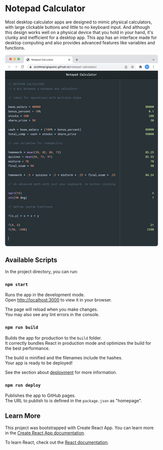# Notepad Calculator

Most desktop calculator apps are designed to mimic physical calculators, with large clickable buttons and little to no keyboard input. And although this design works well on a physical device that you hold in your hand, it's clunky and inefficient for a desktop app. This app has an interface made for desktop computing and also provides advanced features like variables and functions.

![demo](/screenshots/demo.png)

## Available Scripts

In the project directory, you can run:

### `npm start`

Runs the app in the development mode.\
Open [http://localhost:3000](http://localhost:3000) to view it in your browser.

The page will reload when you make changes.\
You may also see any lint errors in the console.

### `npm run build`

Builds the app for production to the `build` folder.\
It correctly bundles React in production mode and optimizes the build for the best performance.

The build is minified and the filenames include the hashes.\
Your app is ready to be deployed!

See the section about [deployment](https://facebook.github.io/create-react-app/docs/deployment) for more information.

### `npm run deploy`

Publishes the app to GitHub pages.\
The URL to publish to is defined in the `package.json` as "homepage".

## Learn More

This project was bootstrapped with Create React App. You can learn more in the [Create React App documentation](https://facebook.github.io/create-react-app/docs/getting-started).

To learn React, check out the [React documentation](https://reactjs.org/).
